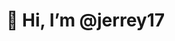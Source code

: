 # 👋 Hi, I’m @jerrey17

<!---
jerrey17/jerrey17 is a ✨ special ✨ repository because its `README.md` (this file) appears on your GitHub profile.
You can click the Preview link to take a look at your changes.
--->
